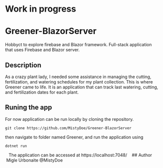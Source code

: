 # Work in progress 
# Greener-BlazorServer
Hobbyct to explore firebase and Blazor framework. Full-stack application that uses Firebase and Blazor server.

## Description
As a crazy plant lady, I needed some assistance in managing the cutting, fertilization, and watering schedules for my plant collection. This is where Greener came to life. It is an application that can track last watering, cutting, and fertilization dates for each plant.

## Runing the app

For now application can be run locally by cloning the repository.

```
git clone https://github.com/MistyDoe/Greener-BlazorServer
```

then navigate to folder named Greener, and run the application using 

```
dotnet run
```
 
 The application can be accessed at https://localhost:7048/
 
 ## Author
 
 Migle Urbonaite @MistyDoe
